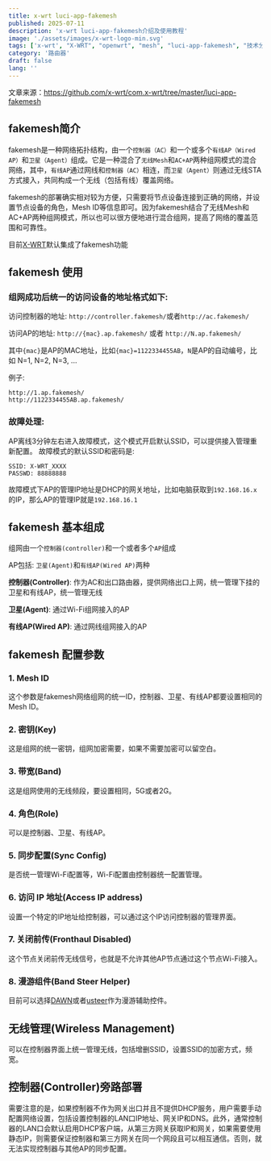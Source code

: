 ```yaml
---
title: x-wrt luci-app-fakemesh
published: 2025-07-11
description: 'x-wrt luci-app-fakemesh介绍及使用教程'
image: './assets/images/x-wrt-logo-min.svg'
tags: ['x-wrt', "X-WRT", "openwrt", "mesh", "luci-app-fakemesh", "技术分享", "网络", "路由器"]
category: '路由器'
draft: false 
lang: ''
---
```


文章来源：https://github.com/x-wrt/com.x-wrt/tree/master/luci-app-fakemesh

## fakemesh简介

fakemesh是一种网络拓扑结构，由一个`控制器（AC）`和一个或多个`有线AP（Wired AP）`和`卫星（Agent）`组成。它是一种混合了`无线Mesh`和`AC+AP`两种组网模式的混合网络，其中，`有线AP`通过网线和`控制器（AC）`相连，而`卫星（Agent）`则通过无线STA方式接入，共同构成一个无线（包括有线）覆盖网络。

fakemesh的部署确实相对较为方便，只需要将节点设备连接到正确的网络，并设置节点设备的角色，Mesh ID等信息即可。因为fakemesh结合了无线Mesh和AC+AP两种组网模式，所以也可以很方便地进行混合组网，提高了网络的覆盖范围和可靠性。

目前[X-WRT](https://github.com/x-wrt/x-wrt)默认集成了fakemesh功能

## fakemesh 使用

### 组网成功后统一的访问设备的地址格式如下:

访问控制器的地址: `http://controller.fakemesh/`或者`http://ac.fakemesh/`

访问AP的地址: `http://{mac}.ap.fakemesh/` 或者 `http://N.ap.fakemesh/`

其中`{mac}`是AP的MAC地址，比如`{mac}=1122334455AB`，`N`是AP的自动编号，比如 N=1, N=2, N=3, ...

例子:
```
http://1.ap.fakemesh/
http://1122334455AB.ap.fakemesh/
```

### 故障处理:

AP离线3分钟左右进入故障模式，这个模式开启默认SSID，可以提供接入管理重新配置。
故障模式的默认SSID和密码是:
```
SSID: X-WRT_XXXX
PASSWD: 88888888
```

故障模式下AP的管理IP地址是DHCP的网关地址，比如电脑获取到`192.168.16.x`的IP，那么AP的管理IP就是`192.168.16.1`

## fakemesh 基本组成

组网由一个`控制器(controller)`和一个或者多个`AP`组成

AP包括: `卫星(Agent)`和`有线AP(Wired AP)`两种

**控制器(Controller)**:  作为AC和出口路由器，提供网络出口上网，统一管理下挂的卫星和有线AP，统一管理无线

**卫星(Agent)**:  通过Wi-Fi组网接入的AP

**有线AP(Wired AP)**:  通过网线组网接入的AP

## fakemesh 配置参数

### 1. Mesh ID

   这个参数是fakemesh网络组网的统一ID，控制器、卫星、有线AP都要设置相同的Mesh ID。

### 2. 密钥(Key)

   这是组网的统一密钥，组网加密需要，如果不需要加密可以留空白。

### 3. 带宽(Band)

   这是组网使用的无线频段，要设置相同，5G或者2G。

### 4. 角色(Role)

   可以是控制器、卫星、有线AP。

### 5. 同步配置(Sync Config)

   是否统一管理Wi-Fi配置等，Wi-Fi配置由控制器统一配置管理。

### 6. 访问 IP 地址(Access IP address)

   设置一个特定的IP地址给控制器，可以通过这个IP访问控制器的管理界面。

### 7. 关闭前传(Fronthaul Disabled)
   这个节点关闭前传无线信号，也就是不允许其他AP节点通过这个节点Wi-Fi接入。

### 8. 漫游组件(Band Steer Helper)
   目前可以选择[DAWN](https://github.com/fakemesh/dawn)或者[usteer](https://github.com/fakemesh/usteer)作为漫游辅助控件。

## 无线管理(Wireless Management)

   可以在控制器界面上统一管理无线，包括增删SSID，设置SSID的加密方式，频宽。

## 控制器(Controller)旁路部署

   需要注意的是，如果控制器不作为网关出口并且不提供DHCP服务，用户需要手动配置网络设置，包括设置控制器的LAN口IP地址、网关IP和DNS。此外，通常控制器的LAN口会默认启用DHCP客户端，从第三方网关获取IP和网关，如果需要使用静态IP，则需要保证控制器和第三方网关在同一个网段且可以相互通信。否则，就无法实现控制器与其他AP的同步配置。
